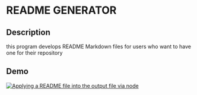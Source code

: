 # README GENERATOR

## Description
this program develops README Markdown files for users who want to have one for their repository

## Demo
[![Applying a README file into the output file via node](./demo/challenge9gif.gif)](https://youtu.be/bzNkumY2Res)

